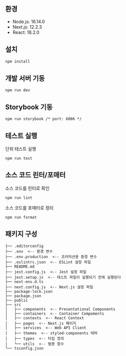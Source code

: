 ## 환경

- Node.js: 16.14.0
- Next.js: 12.2.3
- React: 18.2.0

## 설치

```bash
npm install
```

## 개발 서버 기동

```
npm run dev
```

## Storybook 기동

```
npm run storybook /* port: 6006 */
```

## 테스트 실행

단위 테스트 실행

```
npm run test
```

## 소스 코드 린터/포매터

소스 코드를 린터로 확인

```
npm run lint
```

소스 코드를 포매터로 정리

```
npm run format
```

## 패키지 구성

```
├── .editorconfig
├── .env  <-- 환경 변수
├── .env.production  <-- 프러덕션용 환경 변수
├── .eslintrc.json  <-- ESLint 설정 파일
├── README.md
├── jest.config.js  <-- Jest 설정 파일
├── jest.setup.js  <-- 테스트 파일이 실행되기 전에 실행된다
├── next-env.d.ts
├── next.config.js  <-- Next.js 설정 파일
├── package-lock.json
├── package.json
├── public
├── src
│   ├── components  <-- Presentational Components
│   ├── containers  <-- Container Compoments
│   ├── contexts  <-- React Context
│   ├── pages  <-- Next.js 페이지
│   ├── services  <-- Web API Client
│   ├── themes  <-- styled-components 테마
│   ├── types  <-- 타입 정의
│   └── utils  <-- 범용 함수
└── tsconfig.json
```
